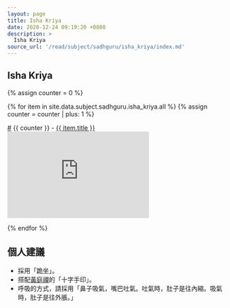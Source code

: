```yaml
---
layout: page
title: Isha Kriya
date: 2020-12-24 09:19:20 +0800
description: >
  Isha Kriya
source_url: '/read/subject/sadhguru/isha_kriya/index.md'
---
```






## Isha Kriya


<div class="row">
{% assign counter = 0 %}

{% for item in site.data.subject.sadhguru.isha_kriya.all %}
{% assign counter = counter | plus: 1 %}

<div class="col-auto">
	<div class="list-item-title">
		<a href="#{{ item.title }}" name="{{ item.title }}" class="sub-link">#</a>
		{{ counter }} - <a href="https://www.youtube.com/watch?v={{ item.id }}" target="_blank" rel="noopener noreferrer nofollow" class="title-link">{{ item.title }}</a>
	</div>
	<div>
		<iframe src="https://www.youtube.com/embed/{{ item.id }}" type="text/html" width="320" height="195" title="{{ item.title }}" allowfullscreen="1" allow="accelerometer; autoplay; encrypted-media; gyroscope; picture-in-picture" frameborder="0"></iframe>
	</div>
</div>

{% endfor %}

</div>


## 個人建議

* 採用「跪坐」。
* 搭配[黃庭禪](/read/subject/htz/innerzen/#十字手印)的「十字手印」。
* 呼吸的方式，請採用「鼻子吸氣，嘴巴吐氣。吐氣時，肚子是往內縮。吸氣時，肚子是往外脹。」
